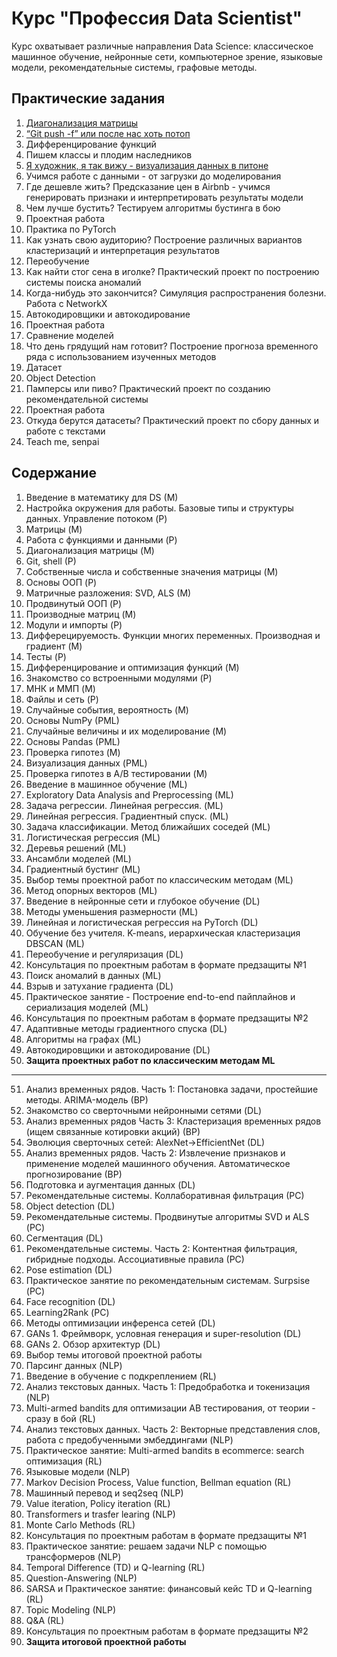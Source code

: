 # Курс "Профессия Data Scientist"

Курс охватывает различные направления Data Science: классическое машинное обучение, нейронные сети, компьютерное зрение, языковые модели, рекомендательные системы, графовые методы.

## Практические задания
01. [Диагонализация матрицы](https://github.com/evgpat/edu_otus_ds/blob/main/homework_01.pdf)
02. [“Git push -f” или после нас хоть потоп](https://github.com/evgpat/edu_otus_ds/blob/main/homework_02.ipynb)
03. Дифференцирование функций
04. Пишем классы и плодим наследников
05. [Я художник, я так вижу - визуализация данных в питоне](https://github.com/evgpat/edu_otus_ds/blob/main/homework_05_analyze_and_visualize.ipynb)
06. Учимся работе с данными - от загрузки до моделирования
07. Где дешевле жить? Предсказание цен в Airbnb - учимся генерировать признаки и интерпретировать результаты модели
08. Чем лучше бустить? Тестируем алгоритмы бустинга в бою
09. Проектная работа
10. Практика по PyTorch
11. Как узнать свою аудиторию? Построение различных вариантов кластеризаций и интерпретация результатов
12. Переобучение
13. Как найти стог сена в иголке? Практический проект по построению системы поиска аномалий
14. Когда-нибудь это закончится? Симуляция распространения болезни. Работа с NetworkX
15. Автокодировщики и автокодирование
16. Проектная работа
17. Сравнение моделей
18. Что день грядущий нам готовит? Построение прогноза временного ряда с использованием изученных методов
19. Датасет
20. Object Detection
21. Памперсы или пиво? Практический проект по созданию рекомендательной системы
22. Проектная работа
23. Откуда берутся датасеты? Практический проект по сбору данных и работе с текстами
24. Teach me, senpai

## Содержание

01. Введение в математику для DS (M)
02. Настройка окружения для работы. Базовые типы и структуры данных. Управление потоком (P)
03. Матрицы (M)
04. Работа с функциями и данными (P)
05. Диагонализация матрицы (M)
06. Git, shell (P)
07. Собственные числа и собственные значения матрицы (M)
08. Основы ООП (P)
09. Матричные разложения: SVD, ALS (M)
10. Продвинутый ООП (P)
11. Производные матриц (M)
12. Модули и импорты (P)
13. Дифферецируемость. Функции многих переменных. Производная и градиент (M)
14. Тесты (P)
15. Дифференцирование и оптимизация функций (M)
16. Знакомство со встроенными модулями (P)
17. МНК и ММП (M)
18. Файлы и сеть (P)
19. Случайные события, вероятность (M)
20. Основы NumPy (PML)
21. Случайные величины и их моделирование (M)
22. Основы Pandas (PML)
23. Проверка гипотез (M)
24. Визуализация данных (PML)
25. Проверка гипотез в А/В тестировании (M)
26. Введение в машинное обучение (ML)
27. Exploratory Data Analysis and Preprocessing (ML)
28. Задача регрессии. Линейная регрессия. (ML)
29. Линейная регрессия. Градиентный спуск. (ML)
30. Задача классификации. Метод ближайших соседей (ML)
31. Логистическая регрессия (ML)
32. Деревья решений (ML)
33. Ансамбли моделей (ML)
34. Градиентный бустинг (ML)
35. Выбор темы проектной работ по классическим методам (ML)
36. Метод опорных векторов (ML)
37. Введение в нейронные сети и глубокое обучение (DL)
38. Методы уменьшения размерности (ML)
39. Линейная и логистическая регрессия на PyTorch (DL)
40. Обучение без учителя. K-means, иерархическая кластеризация DBSCAN (ML)
41. Переобучение и регуляризация (DL)
42. Консультация по проектным работам в формате предзащиты №1
43. Поиск аномалий в данных (ML)
44. Взрыв и затухание градиента (DL)
45. Практическое занятие - Построение end-to-end пайплайнов и сериализация моделей (ML)
46. Консультация по проектным работам в формате предзащиты №2
47. Адаптивные методы градиентного спуска (DL)
48. Алгоритмы на графах (ML)
49. Автокодировщики и автокодирование (DL)
50. **Защита проектных работ по классическим методам ML**

___
51. Анализ временных рядов. Часть 1: Постановка задачи, простейшие методы. ARIMA-модель (ВР)
52. Знакомство со сверточными нейронными сетями (DL)
53. Анализ временных рядов Часть 3: Кластеризация временных рядов (ищем связанные котировки акций) (ВР)
54. Эволюция сверточных сетей: AlexNet->EfficientNet (DL)
55. Анализ временных рядов. Часть 2: Извлечение признаков и применение моделей машинного обучения. Автоматическое прогнозирование (ВР)
56. Подготовка и аугментация данных (DL)
57. Рекомендательные системы. Коллаборативная фильтрация (РС)
58. Object detection (DL)
59. Рекомендательные системы. Продвинутые алгоритмы SVD и ALS (РС)
60. Сегментация (DL)
61. Рекомендательные системы. Часть 2: Контентная фильтрация, гибридные подходы. Ассоциативные правила (РС)
62. Pose estimation (DL)
63. Практическое занятие по рекомендательным системам. Surpsise (РС)
64. Face recognition (DL)
65. Learning2Rank (РС)
66. Методы оптимизации инференса сетей (DL)
67. GANs 1. Фреймворк, условная генерация и super-resolution (DL)
68. GANs 2. Обзор архитектур (DL)
69. Выбор темы итоговой проектной работы
70. Парсинг данных (NLP)
71. Введение в обучение с подкреплением (RL)
72. Анализ текстовых данных. Часть 1: Предобработка и токенизация (NLP)
73. Multi-armed bandits для оптимизации AB тестирования, от теории - сразу в бой (RL)
74. Анализ текстовых данных. Часть 2: Векторные представления слов, работа с предобученными эмбеддингами (NLP)
75. Практическое занятие: Multi-armed bandits в ecommerce: search оптимизация (RL)
76. Языковые модели (NLP)
77. Markov Decision Process, Value function, Bellman equation (RL)
78. Машинный перевод и seq2seq (NLP)
79. Value iteration, Policy iteration (RL)
80. Transformers и trasfer learing (NLP)
81. Monte Carlo Methods (RL)
82. Консультация по проектным работам в формате предзащиты №1
83. Практическое занятие: решаем задачи NLP с помощью трансформеров (NLP)
84. Temporal Difference (TD) и Q-learning (RL)
85. Question-Answering (NLP)
86. SARSA и Практическое занятие: финансовый кейс TD и Q-learning (RL)
87. Topic Modeling (NLP)
88. Q&A (RL)
89. Консультация по проектным работам в формате предзащиты №2
90. **Защита итоговой проектной работы**
